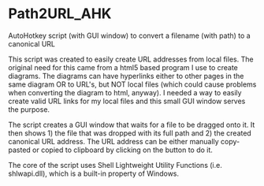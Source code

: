 # Path2URL_AHK
AutoHotkey script (with GUI window) to convert a filename (with path) to a canonical URL

This script was created to easily create URL addresses from local files. The original need for this came from a html5 based program I use to create diagrams. The diagrams can have hyperlinks either to other pages in the same diagram OR to URL's, but NOT local files (which could cause problems when converting the diagram to html, anyway). I needed a way to easily create valid URL links for my local files and this small GUI window serves the purpose.

The script creates a GUI window that waits for a file to be dragged onto it. It then shows 1) the file that was dropped with its full path and 2) the created canonical URL address. The URL address can be either manually copy-pasted or copied to clipboard by clicking on the button to do it.

The core of the script uses Shell Lightweight Utility Functions (i.e. shlwapi.dll), which is a built-in property of Windows. 
